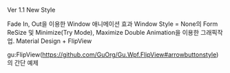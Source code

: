 Ver 1.1 New Style

Fade In, Out을 이용한 Window 애니메이션 효과
Window Style = None의 Form ReSize 및 Minimize(Try Mode), Maximize Double Animation을 이용한 그래픽작업.
Material Design + FlipView

gu:FlipView(https://github.com/GuOrg/Gu.Wpf.FlipView#arrowbuttonstyle) 의 간단 예제